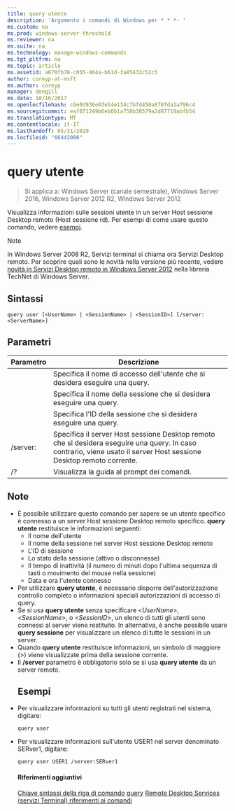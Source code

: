 ```yaml
---
title: query utente
description: 'Argomento i comandi di Windows per * * *- '
ms.custom: na
ms.prod: windows-server-threshold
ms.reviewer: na
ms.suite: na
ms.technology: manage-windows-commands
ms.tgt_pltfrm: na
ms.topic: article
ms.assetid: a670fb78-c055-464a-b61d-3a85632c52c5
author: coreyp-at-msft
ms.author: coreyp
manager: dongill
ms.date: 10/16/2017
ms.openlocfilehash: c6e0d936e03e14e134c7bfd450a878fda1a796c4
ms.sourcegitcommit: eaf071249b6eb6b1a758b38579a2d87710abfb54
ms.translationtype: MT
ms.contentlocale: it-IT
ms.lasthandoff: 05/31/2019
ms.locfileid: "66442006"
---
```

# <a name="query-user"></a>query utente

>Si applica a: Windows Server (canale semestrale), Windows Server 2016, Windows Server 2012 R2, Windows Server 2012

Visualizza informazioni sulle sessioni utente in un server Host sessione Desktop remoto (Host sessione rd).
Per esempi di come usare questo comando, vedere [esempi](#BKMK_examples).
> [!NOTE]
> In Windows Server 2008 R2, Servizi terminal si chiama ora Servizi Desktop remoto. Per scoprire quali sono le novità nella versione più recente, vedere [novità in Servizi Desktop remoto in Windows Server 2012](https://technet.microsoft.com/library/hh831527) nella libreria TechNet di Windows Server.
> ## <a name="syntax"></a>Sintassi
> ```
> query user [<UserName> | <SessionName> | <SessionID>] [/server:<ServerName>]
> ```
> ## <a name="parameters"></a>Parametri
> 
> |      Parametro       |                                                     Descrizione                                                     |
> |----------------------|---------------------------------------------------------------------------------------------------------------------|
> |      <UserName>      |                            Specifica il nome di accesso dell'utente che si desidera eseguire una query.                             |
> |    <SessionName>     |                              Specifica il nome della sessione che si desidera eseguire una query.                              |
> |     <SessionID>      |                               Specifica l'ID della sessione che si desidera eseguire una query.                               |
> | /server:<ServerName> | Specifica il server Host sessione Desktop remoto che si desidera eseguire una query. In caso contrario, viene usato il server Host sessione Desktop remoto corrente. |
> |          /?          |                                        Visualizza la guida al prompt dei comandi.                                         |
> 
> ## <a name="remarks"></a>Note
> - È possibile utilizzare questo comando per sapere se un utente specifico è connesso a un server Host sessione Desktop remoto specifico. **query utente** restituisce le informazioni seguenti:
>   -   Il nome dell'utente
>   -   Il nome della sessione nel server Host sessione Desktop remoto
>   -   L'ID di sessione
>   -   Lo stato della sessione (attivo o disconnesse)
>   -   Il tempo di inattività (il numero di minuti dopo l'ultima sequenza di tasti o movimento del mouse nella sessione)
>   -   Data e ora l'utente connesso
> - Per utilizzare **query utente**, è necessario disporre dell'autorizzazione controllo completo o informazioni speciali autorizzazioni di accesso di query.
> - Se si usa **query utente** senza specificare <*UserName*>, <*SessionName*>, o <*SessionID*>, un elenco di tutti gli utenti sono connessi al server viene restituito. In alternativa, è anche possibile usare **query sessione** per visualizzare un elenco di tutte le sessioni in un server.
> - Quando **query utente** restituisce informazioni, un simbolo di maggiore (>) viene visualizzate prima della sessione corrente.
> - Il **/server** parametro è obbligatorio solo se si usa **query utente** da un server remoto.
>   ## <a name="BKMK_examples"></a>Esempi
> - Per visualizzare informazioni su tutti gli utenti registrati nel sistema, digitare:
>   ```
>   query user
>   ```
> - Per visualizzare informazioni sull'utente USER1 nel server denominato SERver1, digitare:
>   ```
>   query user USER1 /server:SERver1
>   ```
>   #### <a name="additional-references"></a>Riferimenti aggiuntivi
>   [Chiave sintassi della riga di comando](command-line-syntax-key.md)
>   [query](query.md)
>   [Remote Desktop Services &#40;servizi Terminal&#41; riferimenti ai comandi](remote-desktop-services-terminal-services-command-reference.md)

